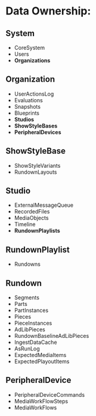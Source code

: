 
# Data Ownership:


## System
* CoreSystem
* Users
* **Organizations**

## Organization
* UserActionsLog
* Evaluations
* Snapshots
* Blueprints
* **Studios**
* **ShowStyleBases**
* **PeripheralDevices**

## ShowStyleBase
* ShowStyleVariants
* RundownLayouts

## Studio
* ExternalMessageQueue
* RecordedFiles
* MediaObjects
* Timeline
* **RundownPlaylists**

## RundownPlaylist
* Rundowns


## Rundown
* Segments
* Parts
* PartInstances
* Pieces
* PieceInstances
* AdLibPieces
* RundownBaselineAdLibPieces
* IngestDataCache
* AsRunLog
* ExpectedMediaItems
* ExpectedPlayoutItems

## PeripheralDevice
* PeripheralDeviceCommands
* MediaWorkFlowSteps
* MediaWorkFlows


